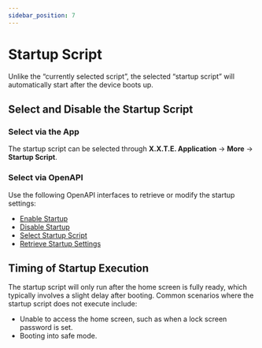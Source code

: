 ```yaml
---
sidebar_position: 7
---
```


# Startup Script

Unlike the “currently selected script”, the selected “startup script” will automatically start after the device boots up.

## Select and Disable the Startup Script

### Select via the App

The startup script can be selected through **X.X.T.E. Application** → **More** → **Startup Script**.

### Select via OpenAPI

Use the following OpenAPI interfaces to retrieve or modify the startup settings:

* [Enable Startup](https://openapi-ng.82flex.com/api-111064040)
* [Disable Startup](https://openapi-ng.82flex.com/api-111064041)
* [Select Startup Script](https://openapi-ng.82flex.com/api-111064042)
* [Retrieve Startup Settings](https://openapi-ng.82flex.com/api-111064039)

## Timing of Startup Execution

The startup script will only run after the home screen is fully ready, which typically involves a slight delay after booting. Common scenarios where the startup script does not execute include:

* Unable to access the home screen, such as when a lock screen password is set.
* Booting into safe mode.
